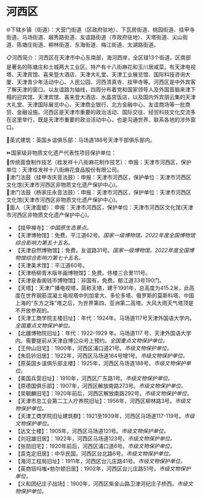 # 河西区  
🌐下辖乡镇（街道）：大营门街道（区政府驻地）、下瓦房街道、桃园街道、挂甲寺街道、马场街道、越秀路街道、友谊路街道（市政府驻地）、天塔街道、尖山街道、陈塘庄街道、柳林街道、东海街道、梅江街道、太湖路街道。  
  
📋河西简介：河西区在天津市中心东南部，海河西岸，全区辖13个街道。区南部是著名的陈塘庄和土城两大工业区。特产有十八街麻花和玉川居咸菜。有天津电视塔、天津宾馆、喜来登大酒店、天津大礼堂、天津工业展览馆、国际科技咨询大厦、天津青少年活动中心、人民公园、河西清真寺、挂甲寺等。河西区是中外宾客了解天津的窗口。以友谊路为轴线，四周分布着党和国家领导人及外国首脑来津下榻的迎宾馆、天津宾馆、喜来登大酒店、水晶宫饭店，以及国内外宾朋云集的天津大礼堂、天津国际展览中心、天津商业银行、北方金融中心、友谊商场等一批商贸、金融设施。河西区是天津市重要的政治活动、国际交往、经贸科技文化交流多在这里举行，既是天津市重要的政治活动中心，也是沟通世界、联系各地的涉外窗口。  
  
🧭英式建筑：英国乡谊俱乐部：马场道188号天津干部俱乐部内。  
  
⏩国家级非物质文化遗产代表性项目保护单位：  
🔸传统面食制作技艺（桂发祥十八街麻花制作技艺）：申报：天津市河西区，保护单位：天津桂发祥十八街麻花食品股份有限公司。  
🔸津门法鼓（挂甲寺庆音法鼓）：申报：天津市河西区，保护单位：天津市河西区文化馆(天津市河西区非物质文化遗产保护中心)。  
🔸津门法鼓（杨家庄永音法鼓）：申报：天津市河西区，保护单位：天津市河西区文化馆(天津市河西区非物质文化遗产保护中心)。  
🔸面人（天津面塑）：申报：天津市河西区，保护单位：天津市河西区文化馆(天津市河西区非物质文化遗产保护中心)。    
  
* 【挂甲禅寺】：*中国原生态景点。*  
* 【天津博物馆】：免费。平江道62号。*国家一级博物馆。2022年度全国博物馆综合影响力第五十五名。*    
* 【天津自然博物馆】：免费。友谊路31号。*国家一级博物馆。2022年度全国博物馆综合影响力第七十五名。*     
* 【天津美术馆】：平江道60号。  
* 【天津杨柳青木版年画博物馆】：免费。佟楼三合里111号。  
* 【天津泉香阁钱币博物馆】：非国有，免费。郁江道33号190门。  
* 【天塔】：天津广播电视塔，简称天塔，建于1991年，总高度为415.2米，此高度在世界钢筋混凝土电视塔中列加拿大、多伦多塔、俄罗斯的莫斯科塔、中国上海的“东方之珠”塔之后，为世界第四、亚洲第二高塔。大风大雨天气塔顶是不开放参观的。  
* 【天津工商学院主楼旧址】：年代：1924年。马场道117号天津外国语大学内。*全国重点文物保护单位。*  
* 【北疆博物院旧址】：年代：1922–1929 年。马场道117 号，天津外国语大学内。需要提前从天津自博公众号上预约。*全国重点文物保护单位。*    
* 【王仲山旧宅】：1900年，河西区浦口道21号。*市级文物保护单位。*    
* 【朱启钤旧居】：1922年，河西区马场道164号增1号。*市级文物保护单位。*    
* 【原英国乡谊俱乐部主楼】：1925年，河西区马场道188号。*市级文物保护单位。*      
* 【美国兵营旧址】：1910年，河西区广东路1号。*市级文物保护单位。*
* 【原德国俱乐部】：1907年，河西区解放南路273号。*市级文物保护单位。*
* 【吴毓麟旧宅】：1920年前后，河西区解放南路292号。*市级文物保护单位。*
* 【天津市总工会第二工人疗养院旧址】：1956年，河西区柳林路3号。*市级文物保护单位。*
* 【天津工商学院旧址建筑群】：1921至1939年，河西区马场道117-119号。*市级文物保护单位。*
* 【达文士楼】：1905年，河西区马场道121号。*市级文物保护单位。*
* 【刘冠雄旧居】：1922年，河西区马场道123号。*市级文物保护单位。*
* 【张勋旧宅】：1920年前后，河西区浦口道6号。*市级文物保护单位。*
* 【袁克定旧居】：中华民国，河西区台北路6号。*市级文物保护单位。*
* 【海河工程局旧址】：1911年，河西区台儿庄路41号。*市级文物保护单位。*
* 【英商钮吗嗤•勃尔顿旧居】：1902年，河西区台儿庄路51号。*市级文物保护单位。*
* 【义和团纪庄子战场】：1900年，河西区紫金山路卫津河纪庄子桥西。*市级文物保护单位。*